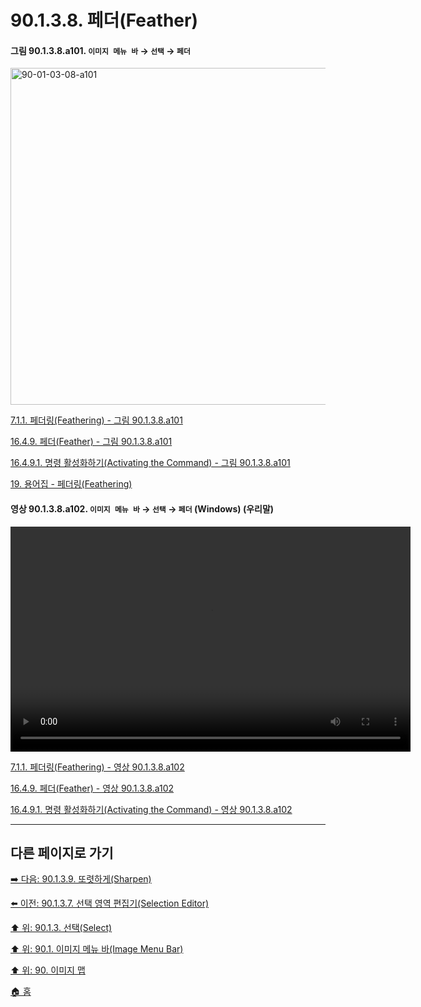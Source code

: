 # 90.1.3.8. 페더(Feather)

<a id="90-01-03-08-a101"></a>

#### 그림 90.1.3.8.a101. `이미지 메뉴 바` → `선택` → `페더`
<img width="934" height="539" alt="90-01-03-08-a101" src="https://github.com/user-attachments/assets/582018fd-cbb3-49b9-9473-43f460188934" />

[7.1.1. 페더링(Feathering) - 그림 90.1.3.8.a101](./07-01-01-feathering.md#90-01-03-08-a101)

[16.4.9. 페더(Feather) - 그림 90.1.3.8.a101](./16-04-09-00-feather.md#90-01-03-08-a101)

[16.4.9.1. 명령 활성화하기(Activating the Command) - 그림 90.1.3.8.a101](./16-04-09-01-activating_the_command.md#90-01-03-08-a101)

[19. 용어집 - 페더링(Feathering)](./19-glossaryx-feathering.md)

<a id="90-01-03-08-a102"></a>

#### 영상 90.1.3.8.a102. `이미지 메뉴 바` → `선택` → `페더` (Windows) (우리말)
<video controls="controls" width="640" height="360" src="https://github.com/wonder13662/gimp/assets/15767104/442f2320-e848-4da9-9d18-c05634337d82"></video>

[7.1.1. 페더링(Feathering) - 영상 90.1.3.8.a102](./07-01-01-feathering.md#90-01-03-08-a102)

[16.4.9. 페더(Feather) - 영상 90.1.3.8.a102](./16-04-09-00-feather.md#90-01-03-08-a102)

[16.4.9.1. 명령 활성화하기(Activating the Command) - 영상 90.1.3.8.a102](./16-04-09-01-activating_the_command.md#90-01-03-08-a102)

***

## 다른 페이지로 가기

[➡️ 다음: 90.1.3.9. 또렷하게(Sharpen)](./90-01-03-09-sharpen.md)

[⬅️ 이전: 90.1.3.7. 선택 영역 편집기(Selection Editor)](./90-01-03-07-selection_editor.md)

[⬆️ 위: 90.1.3. 선택(Select)](./90-01-03-00-select.md)

[⬆️ 위: 90.1. 이미지 메뉴 바(Image Menu Bar)](./90-01-00-image-menu-bar.md)

[⬆️ 위: 90. 이미지 맵](./90-00-image-map.md)

[🏠 홈](./00-home.md)
